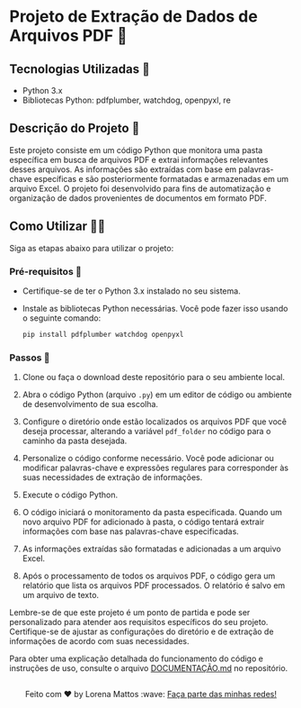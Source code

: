 
# Projeto de Extração de Dados de Arquivos PDF 🎲

## Tecnologias Utilizadas 🚀

- Python 3.x
- Bibliotecas Python: pdfplumber, watchdog, openpyxl, re

## Descrição do Projeto 📄

Este projeto consiste em um código Python que monitora uma pasta específica em busca de arquivos PDF e extrai informações relevantes desses arquivos. As informações são extraídas com base em palavras-chave específicas e são posteriormente formatadas e armazenadas em um arquivo Excel. O projeto foi desenvolvido para fins de automatização e organização de dados provenientes de documentos em formato PDF.

## Como Utilizar 👩‍💻

Siga as etapas abaixo para utilizar o projeto:

### Pré-requisitos 🧾

- Certifique-se de ter o Python 3.x instalado no seu sistema.
- Instale as bibliotecas Python necessárias. Você pode fazer isso usando o seguinte comando:

    ```bash
    pip install pdfplumber watchdog openpyxl
    ```

### Passos 📂

1. Clone ou faça o download deste repositório para o seu ambiente local.

2. Abra o código Python (arquivo `.py`) em um editor de código ou ambiente de desenvolvimento de sua escolha.

3. Configure o diretório onde estão localizados os arquivos PDF que você deseja processar, alterando a variável `pdf_folder` no código para o caminho da pasta desejada.

4. Personalize o código conforme necessário. Você pode adicionar ou modificar palavras-chave e expressões regulares para corresponder às suas necessidades de extração de informações.

5. Execute o código Python.

6. O código iniciará o monitoramento da pasta especificada. Quando um novo arquivo PDF for adicionado à pasta, o código tentará extrair informações com base nas palavras-chave especificadas.

7. As informações extraídas são formatadas e adicionadas a um arquivo Excel.

8. Após o processamento de todos os arquivos PDF, o código gera um relatório que lista os arquivos PDF processados. O relatório é salvo em um arquivo de texto.

Lembre-se de que este projeto é um ponto de partida e pode ser personalizado para atender aos requisitos específicos do seu projeto. Certifique-se de ajustar as configurações do diretório e de extração de informações de acordo com suas necessidades.

Para obter uma explicação detalhada do funcionamento do código e instruções de uso, consulte o arquivo [DOCUMENTAÇÃO.md](DOCUMENTAÇÃO.md) no repositório.

## 

 
<p align="center">
Feito com ♥ by Lorena Mattos :wave:
<a href="https://lorena-mattos.github.io/links-da-lorena/">Faça parte das minhas redes!</a>
</p> 
